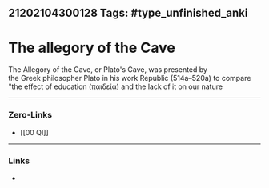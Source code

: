 21202104300128
Tags: #type_unfinished_anki 
---
# The allegory of thе Cave

  The Allegory of the Cave, or Plato's Cave, was presented by the Greek philosopher Plato in his work Republic (514a–520a) to compare "the effect of education (παιδεία) and the lack of it on our nature

---
### Zero-Links
- [[00 QI]]
---
### Links
-
